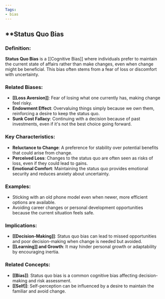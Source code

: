 ```yaml
---
Tags:
- bias
---
```


## **Status Quo Bias

### **Definition**:

**Status Quo Bias** is a [[Cognitive Bias]] where individuals prefer to maintain the current state of affairs rather than make changes, even when change might be beneficial. This bias often stems from a fear of loss or discomfort with uncertainty.

### **Related Biases**:

- **[[Loss Aversion]]**: Fear of losing what one currently has, making change feel risky.
- **Endowment Effect**: Overvaluing things simply because we own them, reinforcing a desire to keep the status quo.
- **Sunk Cost Fallacy**: Continuing with a decision because of past investments, even if it's not the best choice going forward.

### **Key Characteristics**:

- **Reluctance to Change**: A preference for stability over potential benefits that could arise from change.
- **Perceived Loss**: Changes to the status quo are often seen as risks of loss, even if they could lead to gains.
- **Emotional Comfort**: Maintaining the status quo provides emotional security and reduces anxiety about uncertainty.

### **Examples**:

- Sticking with an old phone model even when newer, more efficient options are available.
- Avoiding career changes or personal development opportunities because the current situation feels safe.

### **Implications**:

- **[[Decision-Making]]**: Status quo bias can lead to missed opportunities and poor decision-making when change is needed but avoided.
- **[[Learning]] and Growth**: It may hinder personal growth or adaptability by encouraging inertia.

### **Related Concepts**:

- **[[Bias]]**: Status quo bias is a common cognitive bias affecting decision-making and risk assessment.
- **[[Self]]**: Self-perception can be influenced by a desire to maintain the familiar and avoid change.